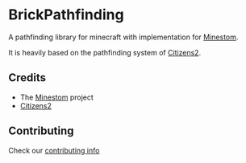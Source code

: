 # BrickPathfinding

A pathfinding library for minecraft with implementation for [Minestom](https://github.com/Minestom/Minestom).

It is heavily based on the pathfinding system of [Citizens2](https://github.com/CitizensDev/Citizens2).

## Credits

* The [Minestom](https://github.com/Minestom/Minestom) project
* [Citizens2](https://github.com/CitizensDev/Citizens2)

## Contributing

Check our [contributing info](CONTRIBUTING.md)

